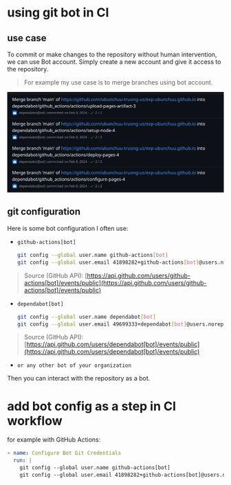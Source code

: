 # using git bot in CI

## use case

To commit or make changes to the repository without human intervention, we can use Bot account. Simply create a new account and give it access to the repository.

> For example my use case is to merge branches using bot account.

![bot-merge-branch](images/using-git-bot-in-ci/bot-merge-branch.png)

## git configuration

Here is some bot configuration I often use:

- `github-actions[bot]`
    ```bash
    git config --global user.name github-actions[bot]
    git config --global user.email 41898282+github-actions[bot]@users.noreply.github.com
    ```

> Source (GitHub API): [https://api.github.com/users/github-actions[bot]/events/public](https://api.github.com/users/github-actions[bot]/events/public)

- `dependabot[bot]`
    ```bash
    git config --global user.name dependabot[bot]
    git config --global user.email 49699333+dependabot[bot]@users.noreply.github.com
    ```

> Source (GitHub API): [https://api.github.com/users/dependabot[bot]/events/public](https://api.github.com/users/dependabot[bot]/events/public) 

- `or any other bot of your organization`

Then you can interact with the repository as a bot.

# add bot config as a step in CI workflow

for example with GitHub Actions:

```yaml
- name: Configure Bot Git Credentials
  run: |
    git config --global user.name github-actions[bot]
    git config --global user.email 41898282+github-actions[bot]@users.noreply.github.com
```
